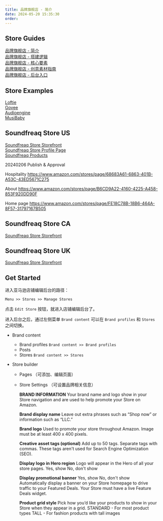 ```yaml
---
title: 品牌旗舰店 - 简介
date: 2024-05-20 15:35:30
order: 
---
```


## Store Guides

[品牌旗舰店 - 简介](https://advertising.amazon.com/solutions/products/stores)  
[品牌旗舰店 - 搭建逻辑](https://advertising.amazon.com/en-us/library/guides/create-a-store-homepage/)  
[品牌旗舰店 - 核心要素](https://advertising.amazon.com/en-US/library/guides/above-the-fold-stores)  
[品牌旗舰店 - 创意素材指南](https://advertising.amazon.com/resources/ad-specs/stores)  
[品牌旗舰店 - 后台入口](https://advertising.amazon.com/builder?entityId=ENTITYLLOC1KH6H4PA)

## Store Examples

[Loftie](https://www.amazon.com/stores/Loftie/page/44E9EACA-9D51-48D4-923D-6B17674DD4EA)  
[Govee](https://www.amazon.com/stores/page/955085B3-85CC-417B-AD85-4028F36EFEAB)  
[Audioengine](https://www.amazon.com/stores/page/ABA1E758-1915-49AF-9843-44A9D5FCA14D)  
[MusiBaby](https://www.amazon.com/stores/page/C1873B2C-D2F3-4ACA-B5DE-49B3E39C2CB1)

## Soundfreaq Store US

[Soundfreaq Store Storefront](https://www.amazon.com/stores/Soundfreaq/page/05F51731-A886-44C5-9D60-7983ADD84EA2)  
[Soundfreaq Store Profile Page](https://www.amazon.com/sp?seller=A1ZU3V2ZXZ5QHR&marketplaceID=ATVPDKIKX0DER)  
[Soundfreaq Products](https://www.amazon.com/s?me=A1ZU3V2ZXZ5QHR&marketplaceID=ATVPDKIKX0DER)

20240206 Publish & Approval

Hospitality
https://www.amazon.com/stores/page/68683A61-6863-401B-A53C-43ED5671C275

About
https://www.amazon.com/stores/page/B6CD9A22-4160-4225-A458-853F920DD90F

Home page
https://www.amazon.com/stores/page/FE18C78B-18B6-464A-8F57-31797167B505

## Soundfreaq Store CA

[Soundfreaq Store Storefront](https://www.amazon.ca/s?me=A1ZU3V2ZXZ5QHR&marketplaceID=A2EUQ1WTGCTBG2)

## Soundfreaq Store UK

[Soundfreaq Store Storefront](https://www.amazon.co.uk/stores/Soundfreaq/page/55FF0315-575D-44EC-AE42-A989B575C66D)

## Get Started

进入亚马逊店铺编辑后台的路径：

`Menu >> Stores >> Manage Stores`

点击 `Edit Store` 按钮，就进入店铺编辑后台了。

进入后台之后，通过左侧菜单 `Brand content` 可以在 `Brand profiles` 和 `Stores` 之间切换。

- Brand content

  - Brand profiles `Brand content >> Brand profiles`
  - Posts
  - Stores `Brand content >> Stores`

- Store builder

  - Pages （可添加、编辑页面）
  - Store Settings （可设置品牌相关信息）

    **BRAND INFORMATION**
    Your brand name and logo show in your Store navigation and are used to help promote your Store on Amazon.

    **Brand display name**
    Leave out extra phrases such as “Shop now” or information such as “LLC.”

    **Brand logo**
    Used to promote your store throughout Amazon.
    Image must be at least 400 x 400 pixels.

    **Creative asset tags (optional)**
    Add up to 50 tags. Separate tags with commas. These tags aren't used for Search Engine Optimization (SEO).

    **Display logo in Hero region**
    Logo will appear in the Hero of all your store pages.
    Yes, show
    No, don't show

    **Display promotional banner**
    Yes, show
    No, don't show
    Automatically display a banner on your Store homepage to drive traffic to your Featured Deals. Your Store must have a live Feature Deals widget.

    **Product grid style**
    Pick how you’d like your products to show in your Store when they appear in a grid.
    STANDARD - For most product types
    TALL - For fashion products with tall images
